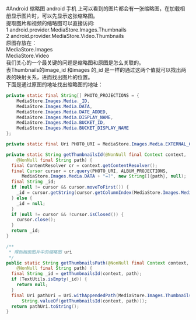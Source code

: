 #Android 缩略图
android 手机 上可以看到的图片都会有一张缩略图，在加载相册显示图片时，可以先显示这张缩略图。<br>
提取图片和视频的缩略图可以直接访问:<br>
1 android.provider.MediaStore.Images.Thumbnails<br>
2 android.provider.MediaStore.Video.Thumbnails<br>
原图存放在：<br>
MediaStore.Images<br>
MediaStore.Video<br>
我们关心的一个最关键的问题是缩略图和原图是怎么关联的。<br>
表Thumbnails的image_id 和images 的_id 是一样的通过这两个值就可以找出两表的映射关系，进而找出图片的位置。<br>
下面是通过原图的地址找出缩略图的地址：<br>

```java
private static final String[] PHOTO_PROJECTIONS = {
    MediaStore.Images.Media._ID,
    MediaStore.Images.Media.DATA,
    MediaStore.Images.Media.DATE_ADDED,
    MediaStore.Images.Media.DISPLAY_NAME,
    MediaStore.Images.Media.BUCKET_ID,
    MediaStore.Images.Media.BUCKET_DISPLAY_NAME
};

private static final Uri PHOTO_URI = MediaStore.Images.Media.EXTERNAL_CONTENT_URI;

private static String getThumbnailsId(@NonNull final Context context,
    @NonNull final String path) {
  final ContentResolver cr = context.getContentResolver();
  final Cursor cursor = cr.query(PHOTO_URI, ALBUM_PROJECTIONS,
      MediaStore.Images.Media.DATA + "=?", new String[]{path}, null);
  final String _id;
  if (null != cursor && cursor.moveToFirst()) {
    _id = cursor.getString(cursor.getColumnIndex(MediaStore.Images.Media._ID));
  } else {
    _id = null;
  }
  if (null != cursor && !cursor.isClosed()) {
    cursor.close();
  }
  return _id;
}

/**
 * 得到相册图片中的缩略图 uri
 */
public static String getThumbnailsPath(@NonNull final Context context,
    @NonNull final String path) {
  final String _id = getThumbnailsId(context, path);
  if (TextUtils.isEmpty(_id)) {
    return null;
  }
  final Uri pathUri = Uri.withAppendedPath(MediaStore.Images.Thumbnails.EXTERNAL_CONTENT_URI,
      String.valueOf(getThumbnailsId(context, path)));
  return pathUri.toString();
}
```
